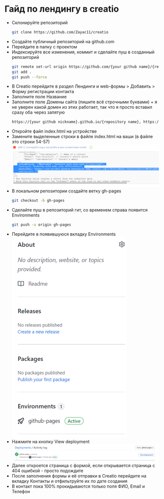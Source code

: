 # Гайд по лендингу в creatio

* Склонируйте репозиторий
    ```bash
    git clone https://github.com/Zayac11/creatio
    ```
* Создайте публичный репозиторий на github.com
* Перейдите в папку с проектом
* Индексируйте все изменения, коммит и сделайте пуш в созданный репозиторий
    ```bash
    git remote set-url origin https://github.com/{your github name}/{repository name}.git
    git add .
    git push --force
    ```
* В Creatio перейдите в раздел Лендинги и web-формы > Добавить > Форму регистрации контакта
* Заполните поле Название
* Заполните поле Домены сайта (пишите всё строчными буквами) + я не уверен какой домен из этих работает, так что я просто вставил сразу оба через запятую
    ```bash
    https://{your github nickname}.github.io/{repository name}, https://{your github nickname}.github.io
    ```
* Откройте файл index.html на устройстве
* Замените выделенные строки в файле index.html на ваши (в файле это строки 54-57)
![Иллюстрация к проекту](https://github.com/Zayac11/creatio/blob/master/assets/lines.png)
* В локальном репозитории создайте ветку gh-pages
    ```bash
    git checkout -b gh-pages
    ```
* Сделайте пуш в репозиторий гит, со временем справа появится Environments 
    ```bash
    git push -u origin gh-pages
    ```
* Перейдите в появившуюся вкладку Environments
![Иллюстрация к проекту](https://github.com/Zayac11/creatio/blob/master/assets/env.png)
* Нажмите на кнопку View deployment
![Иллюстрация к проекту](https://github.com/Zayac11/creatio/blob/master/assets/deploy.png)
* Далее откроется страница с формой, если открывается страница с 404 ошибкой - просто подождите
* После заполнения формы и её отправки в Creatio перейдите на вкладку Контакты и отфильтруйте их по дате создания
* В контакт пока 100% прокидываются только поля ФИО, Email и Телефон
